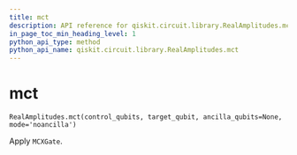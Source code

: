 ```yaml
---
title: mct
description: API reference for qiskit.circuit.library.RealAmplitudes.mct
in_page_toc_min_heading_level: 1
python_api_type: method
python_api_name: qiskit.circuit.library.RealAmplitudes.mct
---
```


# mct

<span id="qiskit.circuit.library.RealAmplitudes.mct" />

`RealAmplitudes.mct(control_qubits, target_qubit, ancilla_qubits=None, mode='noancilla')`

Apply `MCXGate`.


